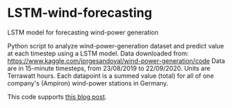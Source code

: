 # LSTM-wind-forecasting
LSTM model for forecasting wind-power generation

Python script to analyze wind-power-generation dataset and predict value at each timestep using a LSTM model. 
Data downloaded from: https://www.kaggle.com/jorgesandoval/wind-power-generation/code
Data are in 15-minute timesteps, from 23/08/2019 to 22/09/2020. Units are Terrawatt hours. 
Each datapoint is a summed value (total) for all of one company's (Ampiron) wind-power stations in Germany.

This code supports [this blog post](https://k-olsen.github.io/projects/wind_power_forecasting_project_post/). 

